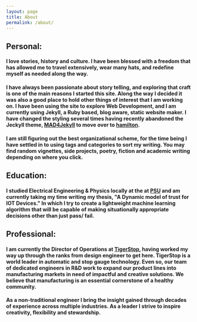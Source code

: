 ```yaml
---
layout: page
title: About
permalink: /about/
---
```


## Personal:

#### I love stories, history and culture. I have been blessed with a freedom that has  allowed me to travel extensively, wear many hats, and redefine myself as needed along the way.

#### I have always been passionate about story telling, and exploring that craft is one of the main reasons I started this site. Along the way I decided it was also a good place to hold other things of interest that I am working on. I  have been using the site to explore Web Development, and I am currently using Jekyll, a Ruby based, blog aware, static website maker. I have changed the styling several times having recently abandoned the  Jeckyll theme, [MAD4Jekyll](http://madforjekyll.github.io/) to move over to [hamilton]( ngzhio.github.io/jekyll-theme-hamilton/ ).

#### I am still figuring out the best organizational scheme, for the time being I have settled in to using tags and categories to sort my writing.  You may find random vignettes, side projects, poetry, fiction and academic writing depending on where you click.

## Education:
#### I studied Electrical Engineering & Physics locally at the  at  [PSU](https://www.pdx.edu) and am currently taking my time writing my thesis,   **"A Dynamic model of trust for IOT Devices."** In which I try to create a lightweight machine learning algorithm that will be capable of making situationally appropriate decisions other than just pass/ fail.


## Professional:

#### I am currently the Director of Operations at [TigerStop](https://www.tigerstop.com/), having worked my way up through the ranks from design engineer to get here. TigerStop is a world leader in automatic and stop gauge technology. Even so, our team of dedicated engineers in R&D work to expand our product lines into manufacturing markets in need of impactful and creative solutions. We believe that manufacturing is an essential cornerstone of a healthy community.  


#### As a non-traditional engineer I bring the insight gained through decades of experience across multiple industries. As a leader I strive to inspire creativity, flexibility and stewardship.
